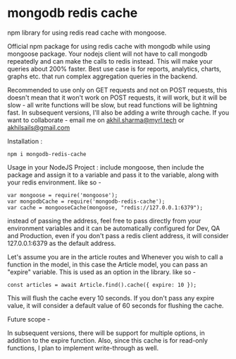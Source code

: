 # mongodb redis cache
npm library for using redis read cache with mongoose.

Official npm package for using redis cache with mongodb while using mongoose package.
Your nodejs client will not have to call mongodb repeatedly and can make the calls to redis instead.
This will make your queries about 200% faster.
Best use case is for reports, analytics, charts, graphs etc. that run complex aggregation queries in the backend.

Recommended to use only on GET requests and not on POST requests, this doesn't mean that it won't work on POST requests, it will work, but it will be slow - all write functions will be slow, but read functions will be lightning fast. In subsequent versions, I'll also be adding a write through cache. If you want to collaborate - email me on akhil.sharma@myrl.tech or akhilsails@gmail.com

Installation :
```shell
npm i mongodb-redis-cache
```


Usage in your NodeJS Project :
include mongoose, then include the package and assign it to a variable and pass it to the variable, along with your redis environment.  like so -
```shell
var mongoose = require('mongoose');
var mongodbCache = require('mongodb-redis-cache');
var cache = mongooseCache(mongoose, "redis://127.0.0.1:6379");
```
instead of passing the address, feel free to pass directly from your environment variables and it can be automatically configured for Dev, QA and Production,
even if you don't pass a redis client address, it will consider 127.0.0.1:6379 as the default address.

Let's assume you are in the article routes and Whenever you wish to call a function in the model, in this case the Article model, you can pass an "expire" variable. This is used as an option in the library. like so - 

```shell
const articles = await Article.find().cache({ expire: 10 });
```
This will flush the cache every 10 seconds. If you don't pass any expire value, it will consider a default value of 60 seconds for flushing the cache.

Future scope - 

In subsequent versions, there will be support for multiple options, in addition to the expire function. Also, since this cache is for read-only functions, I plan to implement write-through as well.
